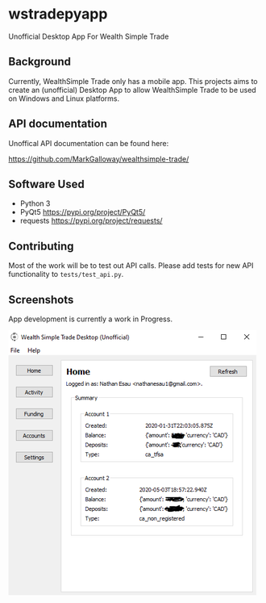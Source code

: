 # wstradepyapp
Unofficial Desktop App For Wealth Simple Trade

## Background

Currently, WealthSimple Trade only has a mobile app. This projects aims to create an (unofficial) Desktop App to allow WealthSimple Trade to be used on Windows and Linux platforms.

## API documentation

Unoffical API documentation can be found here:

https://github.com/MarkGalloway/wealthsimple-trade/

## Software Used

* Python 3
* PyQt5 https://pypi.org/project/PyQt5/
* requests https://pypi.org/project/requests/

## Contributing 

Most of the work will be to test out API calls. Please add tests for new API functionality to ``tests/test_api.py``.

## Screenshots

App development is currently a work in Progress.

![](docs/app.PNG)
